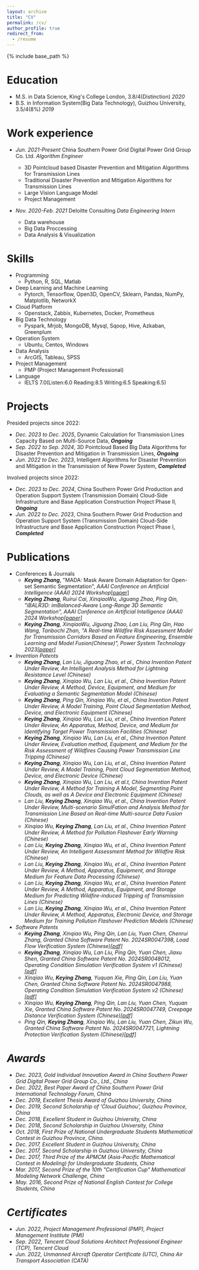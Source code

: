 ```yaml
---
layout: archive
title: "CV"
permalink: /cv/
author_profile: true
redirect_from:
  - /resume
---
```


{% include base_path %}

Education
======
* M.S. in Data Science, King's College London, 3.8/4(Distinction) *2020*
* B.S. in Information System(Big Data Technology), Guizhou University, 3.5/4(8%) *2019*

Work experience
======
* *Jun. 2021-Present* China Southern Power Grid Digital Power Grid Group Co. Ltd. *Algorithm Engineer*
  * 3D Pointcloud based Disaster Prevention and Mitigation Algorithms for Transmission Lines
  * Traditional Disaster Prevention and Mitigation Algorithms for Transmission Lines
  * Large Vision Language Model
  * Project Management

* *Nov. 2020-Feb. 2021* Deloitte Consulting *Data Engineering Intern*
  * Data warehouse
  * Big Data Proccessing
  * Data Analysis & Visualization
  
Skills
======
* Programming
  * Python, R, SQL, Matlab
* Deep Learning and Machine Learning
  * Pytorch, Tensorflow, Open3D, OpenCV, Sklearn, Pandas, NumPy, Matplotlib, NetworkX
* Cloud Platform
  * Openstack, Zabbix, Kubernetes, Docker, Prometheus
* Big Data Technology
  * Pyspark, Mrjob, MongoDB, Mysql, Sqoop, Hive, Azkaban, Greenplum
* Operation System
  * Ubuntu, Centos, Windows
* Data Analysis
  * ArcGIS, Tableau, SPSS
* Project Management
  * PMP (Project Management Professional)
* Language
  * IELTS 7.0(Listen:6.0 Reading:8.5 Writing:6.5 Speaking:6.5)

Projects
======
Presided projects since 2022:
* *Dec. 2023 to Dec. 2025*, Dynamic Calculation for Transmission Lines Capacity Based on Multi-Source Data, ***Ongoing***
* *Sep. 2022 to Sep. 2024*, 3D Pointcloud Based Big Data Algorithms for Disaster Prevention and Mitigation in Transmission Lines, ***Ongoing***
* *Jun. 2022 to Dec. 2023*, Intelligent Algorithms for Disaster Prevention and Mitigation in the Transmission of New Power System, ***Completed***

Involved projects since 2022:
* *Dec. 2023 to Dec. 2024*, China Southern Power Grid Production and Operation Support System (Transmission Domain) Cloud-Side Infrastructure and Base Application Construction Project Phase II, ***Ongoing***
* *Jun. 2022 to Dec. 2023*, China Southern Power Grid Production and Operation Support System (Transmission Domain) Cloud-Side Infrastructure and Base Application Construction Project Phase I, ***Completed***

Publications
======
* Conferences & Journals
  * <em><strong>Keying Zhang</strong></em>, "MADA: Mask Aware Domain Adaptation for Open-set Semantic Segmentation", <em>AAAI Conference on Artificial Intelligence (AAAI) 2024 Workshop</em><a href="http://KeyingZhang67.github.io/files/MADA.pdf">[paper]</a>
  * <em><strong>Keying Zhang</strong>, Ruirui Cai, XinqiaoWu, Jiguang Zhao, Ping Qin<em>, "iBALR3D: imBalanced-Aware Long-Range 3D Semantic Segmentation", <em>AAAI Conference on Artificial Intelligence (AAAI) 2024 Workshop</em><a href="http://KeyingZhang67.github.io/files/iBALR3D.pdf">[paper]</a>
  * <em><strong>Keying Zhang</strong>, XinqiaoWu, Jiguang Zhao, Lan Liu, Ping Qin, Hao Wang, Tanbochi Zhan</em>, "A Real-time Wildfire Risk Assessment Model for Transmission Corridors Based on Feature Engineering, Ensemble Learning and Model Fusion(Chinese)", <em>Power System Technology 2023</em><a href="http://KeyingZhang67.github.io/files/WildfileRiskAssessment.pdf">[paper]</a>
* Invention Patents
  * *<strong>Keying Zhang</strong>, Lan Liu, Jiguang Zhao, et al., China Invention Patent Under Review*, An Intelligent Analysis Method for Lightning Resistance Level (Chinese)
  * *<strong>Keying Zhang</strong>, Xinqiao Wu, Lan Liu, et al., China Invention Patent Under Review*, A Method, Device, Equipment, and Medium for Evaluating a Semantic Segmentation Model (Chinese)
  * *<strong>Keying Zhang</strong>, Ping Qin, Xinqiao Wu, et al., China Invention Patent Under Review*, A Model Training, Point Cloud Segmentation Method, Device, and Electronic Equipment (Chinese)
  * *<strong>Keying Zhang</strong>, Xinqiao Wu, Lan Liu, et al., China Invention Patent Under Review*, An Apparatus, Method, Device, and Medium for Identifying Target Power Transmission Facilities (Chinese)
  * *<strong>Keying Zhang</strong>, Xinqiao Wu, Lan Liu, et al., China Invention Patent Under Review*, Evaluation method, Equipment, and Medium for the Risk Assessment of Wildfires Causing Power Transmission Line Tripping (Chinese)
  * *<strong>Keying Zhang</strong>, Xinqiao Wu, Lan Liu, et al., China Invention Patent Under Review*, A Model Training, Point Cloud Segmentation Method, Device, and Electronic Device (Chinese)
  * *<strong>Keying Zhang</strong>, Xinqiao Wu, Lan Liu, et al.t, China Invention Patent Under Review*, A Method for Training A Model, Segmenting Point Clouds, as well as A Device and Electronic Equipment (Chinese)
  * *Lan Liu, <strong>Keying Zhang</strong>, Xinqiao Wu, et al., China Invention Patent Under Review*, Multi-scenario SimulFation and Analysis Method for Transmission Line Based on Real-time Multi-source Data Fusion (Chinese)
  * *Xinqiao Wu, <strong>Keying Zhang</strong>, Lan Liu, et al., China Invention Patent Under Review*, A Method for Pollution Flashover Early Warning (Chinese)
  * *Lan Liu, <strong>Keying Zhang</strong>, Xinqiao Wu, et al., China Invention Patent Under Review*, An Intelligent Assessment Method for Wildfire Risk (Chinese)
  * *Lan Liu, <strong>Keying Zhang</strong>, Xinqiao Wu, et al., China Invention Patent Under Review*, A Method, Apparatus, Equipment, and Storage Medium for Feature Data Processing (Chinese)
  * *Lan Liu, <strong>Keying Zhang</strong>, Xinqiao Wu, et al., China Invention Patent Under Review*, A Method, Apparatus, Equipment, and Storage Medium for Predicting Wildfire-induced Tripping of Transmission Lines (Chinese)
  * *Lan Liu, <strong>Keying Zhang</strong>, Xinqiao Wu, et al., China Invention Patent Under Review*, A Method, Apparatus, Electronic Device, and Storage Medium for Training Pollution Flashover Prediction Models (Chinese) 
* Software Patents
  * *<strong>Keying Zhang</strong>, Xinqiao Wu, Ping Qin, Lan Liu, Yuan Chen, Chenrui Zhang, Granted China Software Patent No. 2024SR0047398*, Load Flow Verification System (Chinese)<a href="http://KeyingZhang67.github.io/files/software_patents/1、2023-0285_2024SR0047398_Load Flow Verification System(Chinese).pdf">[pdf]</a>
  * *<strong>Keying Zhang</strong>, Xinqiao Wu, Lan Liu, Ping Qin, Yuan Chen, Jiaxu Shen, Granted China Software Patent No. 2024SR0048012*, Operating Condition Simulation Verification System v1 (Chinese)<a href="http://KeyingZhang67.github.io/files/software_patents/5、2023-0289_2024SR0048012_Operating Condition Simulation Verification System v1(Chinese).pdf">[pdf]</a>
  * *Xinqiao Wu, <strong>Keying Zhang</strong>, Yuquan Xie, Ping Qin, Lan Liu, Yuan Chen, Granted China Software Patent No. 2024SR0047988*, Operating Condition Simulation Verification System v2 (Chinese)<a href="http://KeyingZhang67.github.io/files/software_patents/3、2023-0276_2024SR0047988_Operating Condition Simulation Verification System v2(Chinese).pdf">[pdf]</a>
  * *Xinqiao Wu, <strong>Keying Zhang</strong>, Ping Qin, Lan Liu, Yuan Chen, Yuquan Xie, Granted China Software Patent No. 2024SR0047749*, Creepage Distance Verification System (Chinese)<a href="http://KeyingZhang67.github.io/files/software_patents/4、2023-0283_2024SR0047749_Creepage Distance Verification System(Chinese).pdf">[pdf]</a>
  * *Ping Qin, <strong>Keying Zhang</strong>, Xinqiao Wu, Lan Liu, Yuan Chen, Zikun Wu, Granted China Software Patent No. 2024SR0047721*, Lightning Protection Verification System (Chinese)<a href="http://KeyingZhang67.github.io/files/software_patents/2、2023-0280_2024SR0047721_Lightning Protection Verification System(Chinese).pdf">[pdf]</a>
  
Awards
======
* *Dec. 2023*, Gold Individual Innovation Award in China Southern Power Grid Digital Power Grid Group Co., Ltd., China
* *Dec. 2022*, Best Paper Award of China Southern Power Grid International Technology Forum, China
* *Dec. 2019*, Excellent Thesis Award of Guizhou University, China
* *Dec. 2019*, Second Scholarship of 'Cloud Guizhou', Guizhou Province, China
* *Dec. 2018*, Excellent Student in Guizhou University, China
* *Dec. 2018*, Second Scholarship in Guizhou University, China
* *Oct. 2018*, First Prize of National Undergraduate Students Mathematical Contest in Guizhou Province, China.
* *Dec. 2017*, Excellent Student in Guizhou University, China
* *Dec. 2017*, Second Scholarship in Guizhou University, China
* *Dec. 2017*, Third Prize of the APMCM (Asia-Pacific Mathematical Contest in Modeling) for Undergraduate Students, China
* *Mar. 2017*, Second Prize of the 10th "Certification Cup" Mathematical Modeling Network Challenge, China
* *May. 2016*, Second Prize of National English Contest for College Students, China

Certificates
======
* *Jun. 2022*, Project Management Professional (PMP), *Project Management Institute (PMI)*
* *Sep. 2022*, Tencent Cloud Solutions Architect Professional Engineer (TCP), *Tencent Cloud*
* *Jun. 2022*, Unmanned Aircraft Operator Certificate (UTC), *China Air Transport Association (CATA)*
